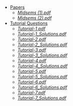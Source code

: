 - [Papers](.\Physics\201\Papers)
    - [_Midsems (1).pdf_](Midsems%20(1).pdf)
    - [_Midsems (2).pdf_](Midsems%20(2).pdf)
- [Tutorial Questions](.\Physics\201\Tutorial%20Questions)
    - [_Tutorial-1.pdf_](Tutorial-1.pdf)
    - [_Tutorial-1_Solutions.pdf_](Tutorial-1_Solutions.pdf)
    - [_Tutorial-2.pdf_](Tutorial-2.pdf)
    - [_Tutorial-2_Solutions.pdf_](Tutorial-2_Solutions.pdf)
    - [_Tutorial-3.pdf_](Tutorial-3.pdf)
    - [_Tutorial-3_Solutions.pdf_](Tutorial-3_Solutions.pdf)
    - [_Tutorial-4.pdf_](Tutorial-4.pdf)
    - [_Tutorial-4_Solutions.pdf_](Tutorial-4_Solutions.pdf)
    - [_Tutorial-5.pdf_](Tutorial-5.pdf)
    - [_Tutorial-5_Solutions.pdf_](Tutorial-5_Solutions.pdf)
    - [_Tutorial-6.pdf_](Tutorial-6.pdf)
    - [_Tutorial-6_Solutions.pdf_](Tutorial-6_Solutions.pdf)
    - [_Tutorial-7.pdf_](Tutorial-7.pdf)
    - [_Tutorial-7_Solutions.pdf_](Tutorial-7_Solutions.pdf)
